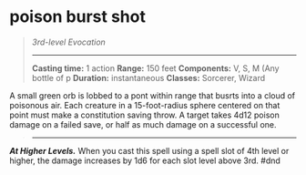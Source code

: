 # poison burst shot

> _3rd-level Evocation_
>
> ______________________________________________________________________
>
> **Casting time:** 1 action
> **Range:** 150 feet
> **Components:** V, S, M (Any bottle of p
> **Duration:** instantaneous
> **Classes:** Sorcerer, Wizard

A small green orb is lobbed to a pont within range that busrts into a
cloud of poisonous air. Each creature in a 15-foot-radius sphere centered on
that point must make a constitution saving throw.
A target takes 4d12 poison damage on a failed save,
or half as much damage on a successful one.

> ______________________________________________________________________

**_At Higher Levels._**
    When you cast this spell using a spell slot of 4th level or higher,
    the damage increases by 1d6 for each slot level above 3rd.
 #dnd
